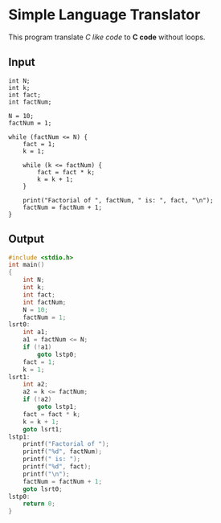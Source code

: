 # Simple Language Translator

This program translate *C like code* to **C code** without loops.

## Input
```
int N;
int k;
int fact;
int factNum;

N = 10;
factNum = 1;

while (factNum <= N) {
    fact = 1;
    k = 1;

    while (k <= factNum) {
        fact = fact * k;
        k = k + 1;
    }

    print("Factorial of ", factNum, " is: ", fact, "\n");
    factNum = factNum + 1;
}
```

## Output
```c
#include <stdio.h>
int main()
{
	int N;
	int k;
	int fact;
	int factNum;
	N = 10;
	factNum = 1;
lsrt0:
	int a1;
	a1 = factNum <= N;
	if (!a1)
		goto lstp0;
	fact = 1;
	k = 1;
lsrt1:
	int a2;
	a2 = k <= factNum;
	if (!a2)
		goto lstp1;
	fact = fact * k;
	k = k + 1;
	goto lsrt1;
lstp1:
	printf("Factorial of ");
	printf("%d", factNum);
	printf(" is: ");
	printf("%d", fact);
	printf("\n");
	factNum = factNum + 1;
	goto lsrt0;
lstp0:
	return 0;
}
```